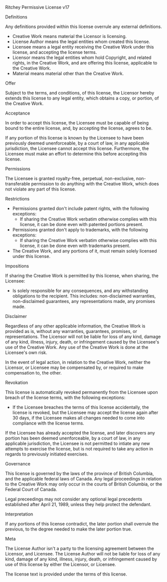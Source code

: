 Ritchey Permissive License v17

Definitions

Any definitions provided within this license overrule any external definitions.

- Creative Work means material the Licensor is licensing.
- License Author means the legal entities whom created this license.
- Licensee means a legal entity receiving the Creative Work under this license, and accepting the license terms.
- Licensor means the legal entities whom hold Copyright, and related rights, in the Creative Work, and are offering this license, applicable to the Creative Work.
- Material means material other than the Creative Work.

Offer

Subject to the terms, and conditions, of this license, the Licensor hereby extends this license to any legal entity, which obtains a copy, or portion, of the Creative Work.

Acceptance

In order to accept this license, the Licensee must be capable of being bound to the entire license, and, by accepting the license, agrees to be.

If any portion of this license is known by the Licensee to have been previously deemed unenforceable, by a court of law, in any applicable jurisdiction, the Licensee cannot accept this license. Furthermore, the Licensee must make an effort to determine this before accepting this license. 

Permissions

The Licensee is granted royalty-free, perpetual, non-exclusive, non-transferable permission to do anything with the Creative Work, which does not violate any part of this license.

Restrictions

- Permissions granted don't include patent rights, with the following exceptions:
  + If sharing the Creative Work verbatim otherwise complies with this license, it can be done even with patented portions present.
- Permissions granted don't apply to trademarks, with the following exceptions: 
  + If sharing the Creative Work verbatim otherwise complies with this license, it can be done even with trademarks present.
- The Creative Work, and any portions of it, must remain solely licensed under this license.

Impositions

If sharing the Creative Work is permitted by this license, when sharing, the Licensee:
- Is solely responsible for any consequences, and any withstanding obligations to the recipient. This includes: non-disclaimed warranties, non-disclaimed guarantees, any representations made, any promises made.

Disclaimer

Regardless of any other applicable information, the Creative Work is provided as is, without any warranties, guarantees, promises, or representations. The Licensor will not be liable for loss of any kind, damage of any kind, illness, injury, death, or infringement caused by the Licensee's use of the Creative Work. Any use of the Creative Work is done at the Licensee's own risk.

In the event of legal action, in relation to the Creative Work, neither the Licensor, or Licensee may be compensated by, or required to make compensation to, the other.

Revokation

This license is automatically revoked permanently from the Licensee upon breach of the license terms, with the following exceptions:
- If the Licensee breaches the terms of this license accidentally, the license is revoked, but the Licensee may accept the license again after 30 days, if the Licensee makes all changes needed to come into compliance with the license terms.

If the Licensee has already accepted the license, and later discovers any portion has been deemed unenforceable, by a court of law, in any applicable jurisdiction, the Licensee is not permitted to intiate any new attempts to exercise the license, but is not required to take any action in regards to previously initiated exercises.

Governance

This license is governed by the laws of the province of British Columbia, and the applicable federal laws of Canada. Any legal proceedings in relation to the Creative Work may only occur in the courts of British Columbia, or the Federal Court of Canada. 

Legal preceedings may not consider any optional legal precedents established after April 21, 1989, unless they help protect the defendant.

Interpretation

If any portions of this license contradict, the later portion shall overrule the previous, to the degree needed to make the later portion true.

Meta

The License Author isn't a party to the licensing agreement between the Licensor, and Licensee. The License Author will not be liable for loss of any kind, damage of any kind, illness, injury, death, or infringement caused by use of this license by either the Licensor, or Licensee.

The license text is provided under the terms of this license.
